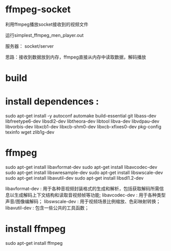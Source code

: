 # ffmpeg-socket
利用ffmpeg播放socket接收到的视频文件

运行simplest_ffmpeg_men_player.out

服务器： socket/server

思路：接收到数据放到内存，ffmpeg直接从内存中读取数据，解码播放


# build

# install dependences :
sudo apt-get install -y autoconf automake build-essential git libass-dev libfreetype6-dev libsdl2-dev libtheora-dev libtool libva-dev libvdpau-dev libvorbis-dev libxcb1-dev libxcb-shm0-dev libxcb-xfixes0-dev pkg-config texinfo wget zlib1g-dev

# ffmpeg

sudo apt-get install libavformat-dev
sudo apt-get install libavcodec-dev
sudo apt-get install libswresample-dev
sudo apt-get install libswscale-dev
sudo apt-get install libavutil-dev
sudo apt-get install libsdl1.2-dev

libavformat-dev : 用于各种音视频封装格式的生成和解析，包括获取解码所需信息以生成解码上下文结构和读取音视频帧等功能;
libavcodec-dev : 用于各种类型声音/图像编解码；
libswscale-dev : 用于视频场景比例缩放、色彩映射转换；
libavutil-dev : 包含一些公共的工具函数；

# install ffmpeg
sudo apt-get install ffmpeg